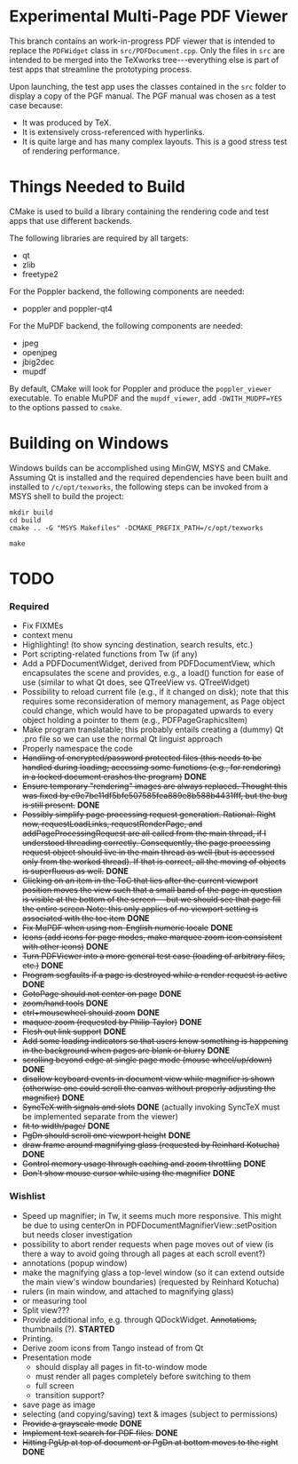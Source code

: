 Experimental Multi-Page PDF Viewer
==================================

This branch contains an work-in-progress PDF viewer that is intended to replace
the `PDFWidget` class in `src/PDFDocument.cpp`. Only the files in `src` are
intended to be merged into the TeXworks tree---everything else is part of test
apps that streamline the prototyping process.

Upon launching, the test app uses the classes contained in the `src` folder to
display a copy of the PGF manual. The PGF manual was chosen as a test case
because:

  - It was produced by TeX.
  - It is extensively cross-referenced with hyperlinks.
  - It is quite large and has many complex layouts. This is a good stress test
    of rendering performance.


Things Needed to Build
======================

CMake is used to build a library containing the rendering code and test apps
that use different backends.

The following libraries are required by all targets:

  - qt
  - zlib
  - freetype2

For the Poppler backend, the following components are needed:

  - poppler and poppler-qt4

For the MuPDF backend, the following components are needed:

  - jpeg
  - openjpeg
  - jbig2dec
  - mupdf

By default, CMake will look for Poppler and produce the `poppler_viewer`
executable. To enable MuPDF and the `mupdf_viewer`, add `-DWITH_MUDPF=YES` to
the options passed to `cmake`.


Building on Windows
===================

Windows builds can be accomplished using MinGW, MSYS and CMake. Assuming Qt is
installed and the required dependencies have been built and installed to
`/c/opt/texworks`, the following steps can be invoked from a MSYS shell to
build the project:

    mkdir build
    cd build
    cmake .. -G "MSYS Makefiles" -DCMAKE_PREFIX_PATH=/c/opt/texworks

    make


TODO
====
### Required
 - Fix FIXMEs
 - context menu
 - Highlighting! (to show syncing destination, search results, etc.)
 - Port scripting-related functions from Tw (if any)
 - Add a PDFDocumentWidget, derived from PDFDocumentView, which encapsulates the
   scene and provides, e.g., a load() function for ease of use (similar to what
   Qt does, see QTreeView vs. QTreeWidget)
 - Possibility to reload current file (e.g., if it changed on disk); note that
   this requires some reconsideration of memory management, as Page object
   could change, which would have to be propagated upwards to every object
   holding a pointer to them (e.g., PDFPageGraphicsItem)
 - Make program translatable; this probably entails creating a (dummy) Qt .pro
   file so we can use the normal Qt linguist approach
 - Properly namespace the code
 - ~~Handling of encrypted/password protected files (this needs to be handled
   during loading; accessing some functions (e.g., for rendering) in a locked
   document crashes the program)~~ __DONE__
 - ~~Ensure temporary "rendering" images are always replaced. Thought this was
   fixed by e9c7be11df5bfe507585fea889e8b588b4431fff, but the bug is still
   present.~~ __DONE__
 - ~~Possibly simplify page processing request generation. Rational: Right now,
   requestLoadLinks, requestRenderPage, and addPageProcessingRequest are all
   called from the main thread, if I understood threading correctly.
   Consequently, the page processing request object should live in the main
   thread as well (but is accessed only from the worked thread). If that is
   correct, all the moving of objects is superfluous as well.~~ __DONE__
 - ~~Clicking on an item in the ToC that lies after the current viewport position
   moves the view such that a small band of the page in question is visible at
   the bottom of the screen---but we should see that page fill the entire screen
   Note: this only applies of no viewport setting is associated with the toc
   item~~ __DONE__
 - ~~Fix MuPDF when using non-English numeric locale~~ __DONE__
 - ~~Icons (add icons for page modes, make marquee zoom icon consistent with
   other icons)~~ __DONE__
 - ~~Turn PDFViewer into a more general test case (loading of arbitrary files,
   etc.)~~ __DONE__
 - ~~Program segfaults if a page is destroyed while a render request is active~~
   __DONE__
 - ~~GotoPage should not center on page~~ __DONE__
 - ~~zoom/hand tools~~ __DONE__
 - ~~ctrl+mousewheel should zoom~~ __DONE__
 - ~~maquee zoom (requested by Philip Taylor)~~ __DONE__
 - ~~Flesh out link support~~ __DONE__
 - ~~Add some loading indicators so that users know something is happening in the
   background when pages are blank or blurry~~ __DONE__
 - ~~scrolling beyond edge at single page mode (mouse wheel/up/down)~~ __DONE__
 - ~~disallow keyboard events in document view while magnifier is shown (otherwise
   one could scroll the canvas without properly adjusting the magnifier)~~ __DONE__
 - ~~SyncTeX with signals and slots~~ __DONE__ (actually invoking SyncTeX must
   be implemented separate from the viewer)
 - ~~fit to width/page/~~ __DONE__
 - ~~PgDn should scroll one viewport height~~ __DONE__
 - ~~draw frame around magnifying glass (requested by Reinhard Kotucha)~~ __DONE__
 - ~~Control memory usage through caching and zoom throttling~~ __DONE__
 - ~~Don't show mouse cursor while using the magnifier~~ __DONE__

### Wishlist
 - Speed up magnifier; in Tw, it seems much more responsive. This might be due
   to using centerOn in PDFDocumentMagnifierView::setPosition but needs closer
   investigation
 - possibility to abort render requests when page moves out of view (is there a
   way to avoid going through all pages at each scroll event?)
 - annotations (popup window)
 - make the magnifying glass a top-level window (so it can extend outside the
   main view's window boundaries) (requested by Reinhard Kotucha)
 - rulers (in main window, and attached to magnifying glass)
 - or measuring tool
 - Split view???
 - Provide additional info, e.g. through QDockWidget. ~~Annotations,~~
   thumbnails (?). __STARTED__
 - Printing.
 - Derive zoom icons from Tango instead of from Qt
 - Presentation mode
   - should display all pages in fit-to-window mode
   - must render all pages completely before switching to them
   - full screen
   - transition support?
 - save page as image
 - selecting (and copying/saving) text & images (subject to permissions)
 - ~~Provide a grayscale mode~~ __DONE__
 - ~~Implement text search for PDF files.~~ __DONE__
 - ~~Hitting PgUp at top of document or PgDn at bottom moves to the right~~
   __DONE__

